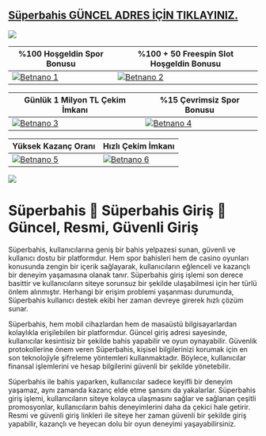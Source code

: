 ## <a href="https://fli.so/betnano">Süperbahis GÜNCEL ADRES İÇİN TIKLAYINIZ.</a>

<a href="https://fli.so/betnano"><img src="https://s14.gifyu.com/images/bsRyH.gif"></a>

| %100 Hoşgeldin Spor Bonusu | %100 + 50 Freespin Slot Hoşgeldin Bonusu |
|----------|----------|
| [![Betnano 1](https://i.ibb.co/w6Ms0n3/0-spor-hosgeldin.jpg)](https://fli.so/betnano) | [![Betnano 2](https://i.ibb.co/SmhNkkF/ho-geldin-slot.jpg)](https://fli.so/betnano) |

| Günlük 1 Milyon TL Çekim İmkanı | %15 Çevrimsiz Spor Bonusu |
|----------|----------|
| [![Betnano 3](https://s14.gifyu.com/images/bsRyu.jpg)](https://fli.so/betnano) | [![Betnano 4](https://i.ibb.co/Smxn3qW/gates-of-bn.jpg)](https://fli.so/betnano) |

| Yüksek Kazanç Oranı | Hızlı Çekim İmkanı |
|----------|----------|
| [![Betnano 5](https://s14.gifyu.com/images/bsRyd.jpg)](https://fli.so/betnano) | [![Betnano 6](https://i.ibb.co/SKbx3w4/Masalar-Canli-Casino-Mobil-Pop-Up.jpg)](https://fli.so/betnano) |

<a href="https://fli.so/betnano"><img src="https://s13.gifyu.com/images/SXln5.gif"></a>

# Süperbahis 🔱 Süperbahis Giriş 🔱 Güncel, Resmi, Güvenli Giriş 

Süperbahis, kullanıcılarına geniş bir bahis yelpazesi sunan, güvenli ve kullanıcı dostu bir platformdur. Hem spor bahisleri hem de casino oyunları konusunda zengin bir içerik sağlayarak, kullanıcıların eğlenceli ve kazançlı bir deneyim yaşamasına olanak tanır. Süperbahis giriş işlemi son derece basittir ve kullanıcıların siteye sorunsuz bir şekilde ulaşabilmesi için her türlü önlem alınmıştır. Herhangi bir erişim problemi yaşanması durumunda, Süperbahis kullanıcı destek ekibi her zaman devreye girerek hızlı çözüm sunar.

Süperbahis, hem mobil cihazlardan hem de masaüstü bilgisayarlardan kolaylıkla erişilebilen bir platformdur. Güncel giriş adresi sayesinde, kullanıcılar kesintisiz bir şekilde bahis yapabilir ve oyun oynayabilir. Güvenlik protokollerine önem veren Süperbahis, kişisel bilgilerinizi korumak için en son teknolojiyle şifreleme yöntemleri kullanmaktadır. Böylece, kullanıcılar finansal işlemlerini ve hesap bilgilerini güvenli bir şekilde yönetebilir.

Süperbahis ile bahis yaparken, kullanıcılar sadece keyifli bir deneyim yaşamaz, aynı zamanda kazanç elde etme şansını da yakalarlar. Süperbahis giriş işlemi, kullanıcıların siteye kolayca ulaşmasını sağlar ve sağlanan çeşitli promosyonlar, kullanıcıların bahis deneyimlerini daha da çekici hale getirir. Resmi ve güvenli giriş linkleri ile siteye her zaman güvenli bir şekilde giriş yapabilir, kazançlı ve heyecan dolu bir oyun deneyimi yaşayabilirsiniz.
